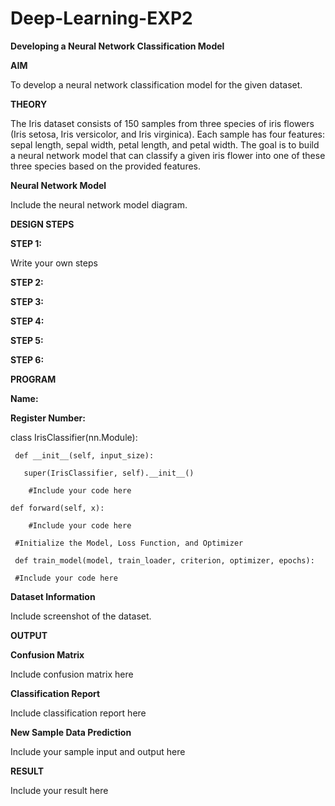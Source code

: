 # Deep-Learning-EXP2
**Developing a Neural Network Classification Model**

**AIM**

To develop a neural network classification model for the given dataset.

**THEORY**

The Iris dataset consists of 150 samples from three species of iris flowers (Iris setosa, Iris versicolor, and Iris virginica). 
Each sample has four features: sepal length, sepal width, petal length, and petal width. The goal is to build a neural network 
model that can classify a given iris flower into one of these three species based on the provided features.

**Neural Network Model**

Include the neural network model diagram.

**DESIGN STEPS**

**STEP 1:**

Write your own steps

**STEP 2:**

**STEP 3:**

**STEP 4:**

**STEP 5:**

**STEP 6:**

**PROGRAM**

**Name:**

**Register Number:**

class IrisClassifier(nn.Module):
     
     def __init__(self, input_size):
      
       super(IrisClassifier, self).__init__()
       
        #Include your code here

    def forward(self, x):
       
        #Include your code here

     #Initialize the Model, Loss Function, and Optimizer

     def train_model(model, train_loader, criterion, optimizer, epochs):
   
     #Include your code here

**Dataset Information**

Include screenshot of the dataset.


**OUTPUT**

**Confusion Matrix**

Include confusion matrix here

**Classification Report**

Include classification report here

**New Sample Data Prediction**

Include your sample input and output here

**RESULT**

Include your result here

